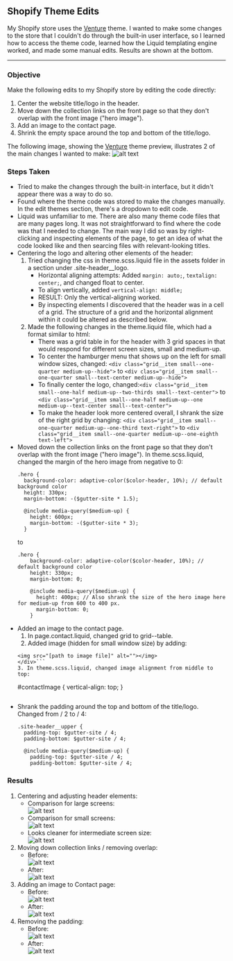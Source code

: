## Shopify Theme Edits
My Shopify store uses the [Venture](https://themes.shopify.com/themes/venture/styles/outdoors) theme. I wanted to make some changes to the store that I couldn't do through the built-in user interface, so I learned how to access the theme code, learned how the Liquid templating engine worked, and made some manual edits. Results are shown at the bottom.
___
### Objective
Make the following edits to my Shopify store by editing the code directly:

1. Center the website title/logo in the header.
2. Move down the collection links on the front page so that they don't overlap with the front image ("hero image").
3. Add an image to the contact page. 
4. Shrink the empty space around the top and bottom of the title/logo.

The following image, showing the [Venture](https://themes.shopify.com/themes/venture/styles/outdoors) theme preview, illustrates 2 of the main changes I wanted to make:
![alt text](https://github.com/rebeccapizano/Portfolio/blob/master/HTML-CSS/ShopifyThemeEdits/pics/plan.png)

### Steps Taken
* Tried to make the changes through the built-in interface, but it didn't appear there was a way to do so.
* Found where the theme code was stored to make the changes manually. In the edit themes section, there's a dropdown to edit code.
* Liquid was unfamiliar to me. There are also many theme code files that are many pages long. 
It was not straightforward to find where the code was that I needed to change. 
The main way I did so was by right-clicking and inspecting elements of the page, to get an idea of what the code looked like and then searcing files with relevant-looking titles. 
* Centering the logo and altering other elements of the header:
    1. Tried changing the css in theme.scss.liquid file in the assets folder in a section under .site-header__logo. 
        * Horizontal aligning attempts: Added ```margin: auto;```, ```textalign: center;```, and changed float to center. 
        * To align vertically, added ```vertical-align: middle;```
        * RESULT: Only the vertical-aligning worked. 
        * By inspecting elements I discovered that the header was in a cell of a grid. 
        The structure of a grid and the horizontal alignment within it could be altered as described below.
    2. Made the following changes in the theme.liquid file, which had a format similar to html:
        * There was a grid table in for the header with 3 grid spaces in that would respond for different screen sizes, small and medium-up.
        * To center the hamburger menu that shows up on the left for small window sizes, changed:
       ```<div class="grid__item small--one-quarter medium-up--hide">``` to 
        ```<div class="grid__item small--one-quarter small--text-center medium-up--hide">```
        * To finally center the logo, changed:```<div class="grid__item small--one-half medium-up--two-thirds small--text-center">``` to
        ```<div class="grid__item small--one-half medium-up--one medium-up--text-center small--text-center">```
        * To make the header look more centered overall, I shrank the size of the right grid by changing:
        ```<div class="grid__item small--one-quarter medium-up--one-third text-right">```
        to ```<div class="grid__item small--one-quarter medium-up--one-eighth text-left">```        
* Moved down the collection links on the front page so that they don't overlap with the front image ("hero image"). In theme.scss.liquid, changed the margin of the hero image from negative to 0:
    ```
    .hero {
      background-color: adaptive-color($color-header, 10%); // default background color
      height: 330px;
      margin-bottom: -($gutter-site * 1.5);

      @include media-query($medium-up) {
        height: 600px;
        margin-bottom: -($gutter-site * 3);
      }
  ```
  to 
  ```
  .hero {
      background-color: adaptive-color($color-header, 10%); // default background color
      height: 330px;
      margin-bottom: 0;

      @include media-query($medium-up) {
        height: 400px; // Also shrank the size of the hero image here for medium-up from 600 to 400 px.
        margin-bottom: 0;
      }
  ```
* Added an image to the contact page. 
    1. In page.contact.liquid, changed grid to grid--table.
    2. Added image (hidden for small window size) by adding:
    ```<div class="grid__item small--hide medium-up--one-half medium-up--text-right" id=contactImage>
    <img src="[path to image file]" alt=""></img>
    </div>```
    3. In theme.scss.liquid, changed image alignment from middle to top:
    ```
    #contactImage {
        vertical-align: top;
        }   
    ```
* Shrank the padding around the top and bottom of the title/logo. Changed from / 2 to / 4:
    ```
    .site-header__upper {
      padding-top: $gutter-site / 4;
      padding-bottom: $gutter-site / 4;

      @include media-query($medium-up) {
        padding-top: $gutter-site / 4;
        padding-bottom: $gutter-site / 4;
    ```
  
### Results
1. Centering and adjusting header elements:
   * Comparison for large screens:<br>
   ![alt text](https://github.com/rebeccapizano/Portfolio/blob/master/HTML-CSS/ShopifyThemeEdits/pics/largeCompED.jpg)
   * Comparison for small screens: <br>
   ![alt text](https://github.com/rebeccapizano/Portfolio/blob/master/HTML-CSS/ShopifyThemeEdits/pics/smallCompED.jpg)
   * Looks cleaner for intermediate screen size:<br>
   ![alt text](https://github.com/rebeccapizano/Portfolio/blob/master/HTML-CSS/ShopifyThemeEdits/pics/cleanerEdit.jpg)
2. Moving down collection links / removing overlap:
   * Before: <br> ![alt text](https://github.com/rebeccapizano/Portfolio/blob/master/HTML-CSS/ShopifyThemeEdits/pics/overlap1ED.jpg)
   * After: <br> ![alt text](https://github.com/rebeccapizano/Portfolio/blob/master/HTML-CSS/ShopifyThemeEdits/pics/overlap2ED.jpg)
3. Adding an image to Contact page:
   * Before: <br> ![alt text](https://github.com/rebeccapizano/Portfolio/blob/master/HTML-CSS/ShopifyThemeEdits/pics/contactBefore.png)
   * After: <br> ![alt text](https://github.com/rebeccapizano/Portfolio/blob/master/HTML-CSS/ShopifyThemeEdits/pics/contactED.jpg)
4. Removing the padding:
   * Before: <br> ![alt text](https://github.com/rebeccapizano/Portfolio/blob/master/HTML-CSS/ShopifyThemeEdits/pics/padding1ED.jpg)
   * After: <br> ![alt text](https://github.com/rebeccapizano/Portfolio/blob/master/HTML-CSS/ShopifyThemeEdits/pics/padding2ED.jpg)


